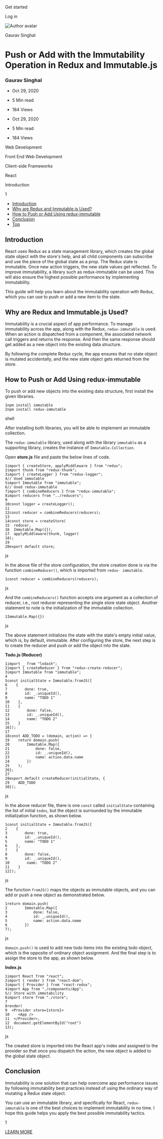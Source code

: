 <span data-css-15b13by="" aria-hidden="false">Get started</span>

<span data-css-15b13by="" aria-hidden="false">Log in</span>

<img src="../../pluralsight.imgix.net/author/lg/c7859b4f-a0e9-4f74-8559-62f43bdcabea.jpeg" alt="Author avatar" class="jsx-3841407315" />

Gaurav Singhal

Push or Add with the Immutability Operation in Redux and Immutable.js
=====================================================================

### Gaurav Singhal

-   Oct 29, 2020
-   5 Min read
-   184 Views

-   Oct 29, 2020
-   <span class="jsx-3759398792" itemprop="timeRequired">5 Min</span> read
-   184 Views

<span class="jsx-3759398792"></span>

<span data-css-1997kh1="">Web Development</span>

<span class="jsx-3759398792"></span>

<span data-css-1997kh1="">Front End Web Development</span>

<span class="jsx-3759398792"></span>

<span data-css-1997kh1="">Client-side Frameworks</span>

<span class="jsx-3759398792"></span>

<span data-css-1997kh1="">React</span>

Introduction

1

-   <a href="#module-introduction" class="menu-link">Introduction</a>
-   <a href="#module-whyarereduxandimmutablejsused" class="menu-link">Why are Redux and Immutable.js Used?</a>
-   <a href="#module-howtopushoraddusingreduximmutable" class="menu-link">How to Push or Add Using redux-immutable</a>
-   <a href="#module-conclusion" class="menu-link">Conclusion</a>
-   <a href="#top" class="menu-link">Top</a>

Introduction
------------

React uses Redux as a state management library, which creates the global state object with the store's help, and all child components can subscribe and use the piece of the global state as a prop. The Redux state is immutable. Once new action triggers, the new state values get reflected. To improve immutability, a library such as redux-immutable can be used. This will also ensure the highest possible performance by implementing immutability.

This guide will help you learn about the immutability operation with Redux, which you can use to push or add a new item to the state.

Why are Redux and Immutable.js Used?
------------------------------------

Immutability is a crucial aspect of app performance. To manage immutability across the app, along with the Redux, <span class="jsx-3120878690">`redux-immutable`</span> is used. When an action is dispatched from a component, the associated network call triggers and returns the response. And then the same response should get added as a new object into the existing data structure.

By following the complete Redux cycle, the app ensures that no state object is mutated accidentally, and the new state object gets returned from the store.

How to Push or Add Using redux-immutable
----------------------------------------

To push or add new objects into the existing data structure, first install the given libraries.

    1npm install immutable
    2npm install redux-immutable

shell

After installing both libraries, you will be able to implement an immutable collection.

The <span class="jsx-3120878690">`redux-immutable`</span> library, used along with the library <span class="jsx-3120878690">`immutable`</span> as a supporting library, creates the instance of <span class="jsx-3120878690">`Immutable.Collection`</span>.

Open **store.js** file and paste the below lines of code.

    1import { createStore, applyMiddleware } from "redux";
    2import thunk from "redux-thunk";
    3import { createLogger } from "redux-logger";
    4// Used immutable
    5import Immutable from "immutable";
    6// Used redux-immutable
    7import { combineReducers } from "redux-immutable";
    8import reducers from "../reducers";
    9
    10const logger = createLogger();
    11
    12const reducer = combineReducers(reducers);
    13
    14const store = createStore(
    15  reducer,
    16  Immutable.Map({}),
    17  applyMiddleware(thunk, logger)
    18);
    19
    20export default store;

js

In the above file of the store configuration, the store creation done is via the function <span class="jsx-3120878690">`combineReducer()`</span>, which is imported from <span class="jsx-3120878690">`redux- immutable`</span>.

    1const reducer = combineReducers(reducers);

js

And the <span class="jsx-3120878690">`combineReducers()`</span> function accepts one argument as a collection of reducer, i.e., root reducer representing the single store state object. Another statement to note is the initialization of the immutable collection.

    1Immutable.Map({})

js

The above statement initializes the state with the state's empty initial value, which is, by default, immutable. After configuring the store, the next step is to create the reducer and push or add the object into the state.

**Todo.js (Reducer)**

    1import _ from "lodash";
    2import { createReducer } from "redux-create-reducer";
    3import Immutable from "immutable";
    4
    5const initialState = Immutable.fromJS([
    6    {
    7        done: true,
    8        id: _.uniqueId(),
    9        name: "TODO 1"
    10    },
    11    {
    12        done: false,
    13        id: _.uniqueId(),
    14        name: "TODO 2"
    15    }
    16]);
    17
    18const ADD_TODO = (domain, action) => {
    19    return domain.push(
    20        Immutable.Map({
    21            done: false,
    22            id: _.uniqueId(),
    23            name: action.data.name
    24        })
    25    );
    26};
    27
    28export default createReducer(initialState, {
    29    ADD_TODO
    30});

js

In the above reducer file, there is one <span class="jsx-3120878690">`const`</span> called <span class="jsx-3120878690">`initialState`</span> containing the list of initial <span class="jsx-3120878690">`todos`</span>, but the object is surrounded by the immutable initialization function, as shown below.

    1const initialState = Immutable.fromJS([
    2    {
    3        done: true,
    4        id: _.uniqueId(),
    5        name: "TODO 1"
    6    },
    7    {
    8        done: false,
    9        id: _.uniqueId(),
    10        name: "TODO 2"
    11    }
    12]);

js

The function <span class="jsx-3120878690">`fromJS()`</span> maps the objects as immutable objects, and you can add or push a new object as demonstrated below.

    1return domain.push(
    2        Immutable.Map({
    3            done: false,
    4            id: _.uniqueId(),
    5            name: action.data.name
    6        })
    7);

js

<span class="jsx-3120878690">`domain.push()`</span> is used to add new todo items into the existing todo object, which is the opposite of ordinary object assignment. And the final step is to assign the store to the app, as shown below.

**Index.js**

    1import React from "react";
    2import { render } from "react-dom";
    3import { Provider } from "react-redux";
    4import App from "./components/App";
    5// Store with immutability
    6import store from "./store";
    7
    8render(
    9  <Provider store={store}>
    10    <App />
    11  </Provider>,
    12  document.getElementById("root")
    13);

js

The created store is imported into the React app's index and assigned to the provider so that once you dispatch the action, the new object is added to the global state object.

Conclusion
----------

Immutability is one solution that can help overcome app performance issues by following immutability best practices instead of using the ordinary way of mutating a Redux state object.

You can use an immutable library, and specifically for React, <span class="jsx-3120878690">`redux-immutable`</span> is one of the best choices to implement immutability in no time. I hope this guide helps you apply the best possible immutability tactics.

1

[<span data-css-15b13by="" aria-hidden="false">LEARN MORE</span>](https://www.pluralsight.com/product/paths)

